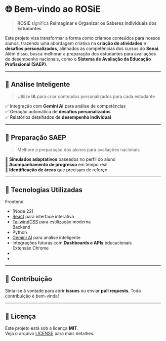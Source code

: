 # 🌐 Bem-vindo ao **ROSiE**

> **ROSiE** significa **Reimaginar e Organizar os Saberes Individuais dos Estudantes**  

Este projeto visa transformar a forma como criamos conteúdos para nossos alunos, trazendo uma abordagem criativa na **criação de atividades** e **desafios personalizados**, alinhados às competências dos cursos do **Senai**.  
Além disso, busca melhorar a preparação dos estudantes para avaliações de desempenho nacionais, como o **Sistema de Avaliação da Educação Profissional (SAEP)**.

---

## 🧠 Análise Inteligente

> Utilize **IA** para criar conteúdos personalizados para cada estudante  

✅ Integração com **Gemini AI** para análise de competências  
✅ Geração automática de **desafios personalizados**  
✅ Relatórios detalhados de **desempenho individual**

---

## 📝 Preparação SAEP

> Melhore a preparação dos alunos para avaliações nacionais  

🔹 **Simulados adaptativos** baseados no perfil do aluno  
🔹 **Acompanhamento de progresso** em tempo real  
🔹 **Identificação de áreas** que precisam de reforço

---

## 🚀 Tecnologias Utilizadas
Frontend
- [Node 22]
- [React](https://react.dev/) para interface interativa  
- [TailwindCSS](https://tailwindcss.com/) para estilização moderna  
Backend
- Python
- [Gemini AI](https://deepmind.google/technologies/gemini/) para análise inteligente  
- Integrações futuras com **Dashboards e APIs** educacionais  
Extensão Chrome
- 
-
---

## 🤝 Contribuição
Sinta-se à vontade para abrir **issues** ou enviar **pull requests**. Toda contribuição é bem-vinda!

---

## 📄 Licença
Este projeto está sob a licença **MIT**.  
Veja o arquivo [LICENSE](LICENSE) para mais detalhes.
